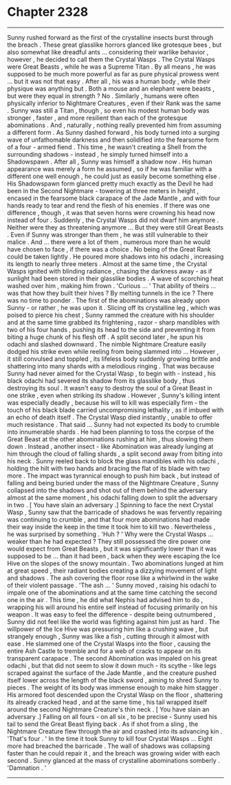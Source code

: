 
# Chapter 2328


---

Sunny rushed forward as the first of the crystalline insects burst through the breach . These great glasslike horrors glanced like grotesque bees , but also somewhat like dreadful ants … considering their warlike behavior , however , he decided to call them the Crystal Wasps .
The Crystal Wasps were Great Beasts , while he was a Supreme Titan . By all means , he was supposed to be much more powerful as far as pure physical prowess went … but it was not that easy . After all , his was a human body , while their physique was anything but .
Both a mouse and an elephant were beasts , but were they equal in strength ? No . Similarly , humans were often physically inferior to Nightmare Creatures , even if their Rank was the same .
Sunny was still a Titan , though , so even his modest human body was stronger , faster , and more resilient than each of the grotesque abominations . And , naturally , nothing really prevented him from assuming a different form .
As Sunny dashed forward , his body turned into a surging wave of unfathomable darkness and then solidified into the fearsome form of a four - armed fiend . This time , he wasn't creating a Shell from the surrounding shadows - instead , he simply turned himself into a Shadowspawn . After all , Sunny was himself a shadow now . His human appearance was merely a form he assumed , so if he was familiar with a different one well enough , he could just as easily become something else .
His Shadowspawn form glanced pretty much exactly as the Devil he had been in the Second Nightmare - towering at three meters in height , encased in the fearsome black carapace of the Jade Mantle , and with four hands ready to tear and rend the flesh of his enemies . If there was one difference , though , it was that seven horns were crowning his head now instead of four . Suddenly , the Crystal Wasps did not dwarf him anymore . Neither were they as threatening anymore …
But they were still Great Beasts . Even if Sunny was stronger than them , he was still vulnerable to their malice . And … there were a lot of them , numerous more than he would have chosen to face , if there was a choice .
No being of the Great Rank could be taken lightly . He poured more shadows into his odachi , increasing its length to nearly three meters . Almost at the same time , the Crystal Wasps ignited with blinding radiance , chasing the darkness away - as if sunlight had been stored in their glasslike bodies . A wave of scorching heat washed over him , making him frown .
'Curious … ' That ability of theirs … was that how they built their hives ? By melting tunnels in the ice ? There was no time to ponder .
The first of the abominations was already upon Sunny - or rather , he was upon it . Slicing off its crystalline leg , which was poised to pierce his chest , Sunny rammed the creature with his shoulder and at the same time grabbed its frightening , razor - sharp mandibles with two of his four hands , pushing its head to the side and preventing it from biting a huge chunk of his flesh off . A split second later , he spun his odachi and slashed downward . The nimble Nightmare Creature easily dodged his strike even while reeling from being slammed into …
However , it still convulsed and toppled , its lifeless body suddenly growing brittle and shattering into many shards with a melodious ringing . That was because Sunny had never aimed for the Crystal Wasp , to begin with - instead , his black odachi had severed its shadow from its glasslike body , thus destroying its soul . It wasn't easy to destroy the soul of a Great Beast in one strike , even when striking its shadow . However , Sunny's killing intent was especially deadly , because his will to kill was especially firm - the touch of his black blade carried uncompromising lethality , as if imbued with an echo of death itself .
The Crystal Wasp died instantly , unable to offer much resistance . That said … Sunny had not expected its body to crumble into innumerable shards . He had been planning to toss the corpse of the Great Beast at the other abominations rushing at him , thus slowing them down .
Instead , another insect - like Abomination was already lunging at him through the cloud of falling shards , a split second away from biting into his neck . Sunny reeled back to block the glass mandibles with his odachi , holding the hilt with two hands and bracing the flat of its blade with two more . The impact was tyrannical enough to push him back , but instead of falling and being buried under the mass of the Nightmare Creature , Sunny collapsed into the shadows and shot out of them behind the adversary almost at the same moment , his odachi falling down to split the adversary in two .
[ You have slain an adversary .]
Spinning to face the next Crystal Wasp , Sunny saw that the barricade of shadows he was fervently repairing was continuing to crumble , and that four more abominations had made their way inside the keep in the time it took him to kill two .
Nevertheless , he was surprised by something .
'Huh ? ' Why were the Crystal Wasps … weaker than he had expected ?
They still possessed the dire power one would expect from Great Beasts , but it was significantly lower than it was supposed to be … than it had been , back when they were escaping the Ice Hive on the slopes of the snowy mountain .
Two abominations lunged at him at great speed , their radiant bodies creating a dizzying movement of light and shadows . The ash covering the floor rose like a whirlwind in the wake of their violent passage . 'The ash … ' Sunny moved , raising his odachi to impale one of the abominations and at the same time catching the second one in the air .
This time , he did what Nephis had advised him to do , wrapping his will around his entire self instead of focusing primarily on his weapon . It was easy to feel the difference - despite being outnumbered , Sunny did not feel like the world was fighting against him just as hard . The willpower of the Ice Hive was pressuring him like a crushing wave , but strangely enough , Sunny was like a fish , cutting through it almost with ease .
He slammed one of the Crystal Wasps into the floor , causing the entire Ash Castle to tremble and for a web of cracks to appear on its transparent carapace .
The second Abomination was impaled on his great odachi , but that did not seem to slow it down much - its scythe - like legs scraped against the surface of the Jade Mantle , and the creature pushed itself lower across the length of the black sword , aiming to shred Sunny to pieces . The weight of its body was immense enough to make him stagger .
His armored foot descended upon the Crystal Wasp on the floor , shattering its already cracked head , and at the same time , his tail wrapped itself around the second Nightmare Creature's thin neck .
[ You have slain an adversary .]
Falling on all fours - on all six , to be precise - Sunny used his tail to send the Great Beast flying back . As if shot from a sling , the Nightmare Creature flew through the air and crashed into its advancing kin .
'That's four . '
In the time it took Sunny to kill four Crystal Wasps …
Eight more had breached the barricade . The wall of shadows was collapsing faster than he could repair it , and the breach was growing wider with each second .
Sunny glanced at the mass of crystalline abominations somberly .
'Damnation . '

---

